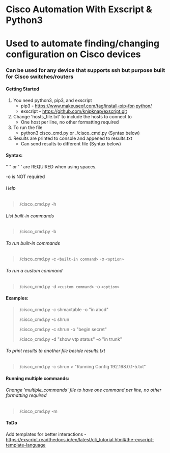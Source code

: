# Cisco Automation With Exscript & Python3

# Used to automate finding/changing configuration on Cisco devices
### Can be used for any device that supports ssh but purpose built for Cisco switches/routers

#### Getting Started
1. You need python3, pip3, and exscript 
    - pip3 - https://www.makeuseof.com/tag/install-pip-for-python/
    - exscript -  https://github.com/knipknap/exscript.git
2. Change 'hosts_file.txt' to include the hosts to connect to
    - One host per line, no other formatting required
3. To run the file
    - python3 cisco_cmd.py or ./cisco_cmd.py (Syntax below)
4. Results are printed to console and appened to results.txt
    - Can send results to different file (Syntax below)

#### Syntax: 
" " or ' '  are REQUIRED when using spaces. 

-o is NOT required

###### Help

> ./cisco_cmd.py -h

###### List built-in commands

> ./cisco_cmd.py -b 

###### To run built-in commands

> ./cisco_cmd.py -c `<built-in command>` -o `<option>`

###### To run a custom command

> ./cisco_cmd.py -d `<custom command>` -o `<option>`

#### Examples:
> ./cisco_cmd.py -c shmactable -o "in abcd"
> 
> ./cisco_cmd.py -c shrun
>
> ./cisco_cmd.py -c shrun -o "begin secret" 
>
> ./cisco_cmd.py -d "show vtp status" -o "in trunk"

###### To print results to another file beside results.txt
>./cisco_cmd.py -c shrun > "Running Config 192.168.0.1-5.txt"

#### Running multiple commands:

###### Change 'multiple_commands' file to have one command per line, no other formatting required

> ./cisco_cmd.py -m


#### ToDo

Add templates for better interactions - https://exscript.readthedocs.io/en/latest/cli_tutorial.html#the-exscript-template-language